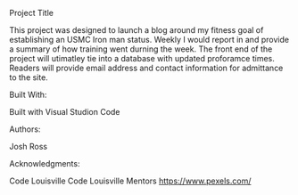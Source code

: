 Project Title

This project was designed to launch a blog around my fitness goal of establishing an USMC Iron man status. Weekly I would report in and provide a summary of how training went durning the week. The front end of the project will utimatley tie into a database with updated proforamce times. Readers will provide email address and contact information for admittance to the site.

Built With:

Built with Visual Studion Code

Authors:

Josh Ross 


Acknowledgments:

Code Louisville 
Code Louisville Mentors 
https://www.pexels.com/